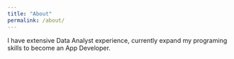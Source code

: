 ```yaml
---
title: "About"
permalink: /about/
---
```


I have extensive Data Analyst experience, currently expand my programing skills to become an App Developer.

